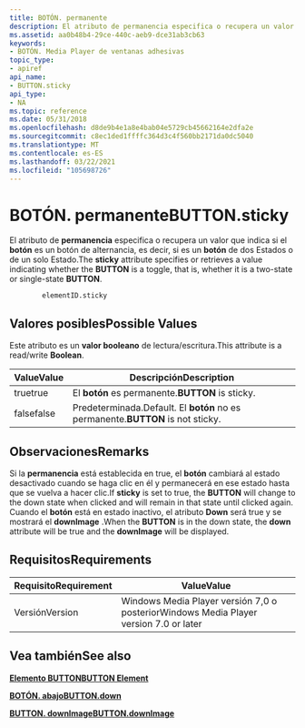 ```yaml
---
title: BOTÓN. permanente
description: El atributo de permanencia especifica o recupera un valor que indica si el botón es un botón de alternancia, es decir, si es un botón de dos Estados o de un solo Estado.
ms.assetid: aa0b48b4-29ce-440c-aeb9-dce31ab3cb63
keywords:
- BOTÓN. Media Player de ventanas adhesivas
topic_type:
- apiref
api_name:
- BUTTON.sticky
api_type:
- NA
ms.topic: reference
ms.date: 05/31/2018
ms.openlocfilehash: d8de9b4e1a8e4bab04e5729cb45662164e2dfa2e
ms.sourcegitcommit: c8ec1ded1ffffc364d3c4f560bb2171da0dc5040
ms.translationtype: MT
ms.contentlocale: es-ES
ms.lasthandoff: 03/22/2021
ms.locfileid: "105698726"
---
```

# <a name="buttonsticky"></a><span data-ttu-id="3b98d-104">BOTÓN. permanente</span><span class="sxs-lookup"><span data-stu-id="3b98d-104">BUTTON.sticky</span></span>

<span data-ttu-id="3b98d-105">El atributo de **permanencia** especifica o recupera un valor que indica si el **botón** es un botón de alternancia, es decir, si es un **botón** de dos Estados o de un solo Estado.</span><span class="sxs-lookup"><span data-stu-id="3b98d-105">The **sticky** attribute specifies or retrieves a value indicating whether the **BUTTON** is a toggle, that is, whether it is a two-state or single-state **BUTTON**.</span></span>

``` syntax
        elementID.sticky
```

## <a name="possible-values"></a><span data-ttu-id="3b98d-106">Valores posibles</span><span class="sxs-lookup"><span data-stu-id="3b98d-106">Possible Values</span></span>

<span data-ttu-id="3b98d-107">Este atributo es un **valor booleano** de lectura/escritura.</span><span class="sxs-lookup"><span data-stu-id="3b98d-107">This attribute is a read/write **Boolean**.</span></span>



| <span data-ttu-id="3b98d-108">Value</span><span class="sxs-lookup"><span data-stu-id="3b98d-108">Value</span></span> | <span data-ttu-id="3b98d-109">Descripción</span><span class="sxs-lookup"><span data-stu-id="3b98d-109">Description</span></span>                        |
|-------|------------------------------------|
| <span data-ttu-id="3b98d-110">true</span><span class="sxs-lookup"><span data-stu-id="3b98d-110">true</span></span>  | <span data-ttu-id="3b98d-111">El **botón** es permanente.</span><span class="sxs-lookup"><span data-stu-id="3b98d-111">**BUTTON** is sticky.</span></span>              |
| <span data-ttu-id="3b98d-112">false</span><span class="sxs-lookup"><span data-stu-id="3b98d-112">false</span></span> | <span data-ttu-id="3b98d-113">Predeterminada.</span><span class="sxs-lookup"><span data-stu-id="3b98d-113">Default.</span></span> <span data-ttu-id="3b98d-114">El **botón** no es permanente.</span><span class="sxs-lookup"><span data-stu-id="3b98d-114">**BUTTON** is not sticky.</span></span> |



 

## <a name="remarks"></a><span data-ttu-id="3b98d-115">Observaciones</span><span class="sxs-lookup"><span data-stu-id="3b98d-115">Remarks</span></span>

<span data-ttu-id="3b98d-116">Si la **permanencia** está establecida en true, el **botón** cambiará al estado desactivado cuando se haga clic en él y permanecerá en ese estado hasta que se vuelva a hacer clic.</span><span class="sxs-lookup"><span data-stu-id="3b98d-116">If **sticky** is set to true, the **BUTTON** will change to the down state when clicked and will remain in that state until clicked again.</span></span> <span data-ttu-id="3b98d-117">Cuando el **botón** está en estado inactivo, el atributo **Down** será true y se mostrará el **downImage** .</span><span class="sxs-lookup"><span data-stu-id="3b98d-117">When the **BUTTON** is in the down state, the **down** attribute will be true and the **downImage** will be displayed.</span></span>

## <a name="requirements"></a><span data-ttu-id="3b98d-118">Requisitos</span><span class="sxs-lookup"><span data-stu-id="3b98d-118">Requirements</span></span>



| <span data-ttu-id="3b98d-119">Requisito</span><span class="sxs-lookup"><span data-stu-id="3b98d-119">Requirement</span></span> | <span data-ttu-id="3b98d-120">Value</span><span class="sxs-lookup"><span data-stu-id="3b98d-120">Value</span></span> |
|--------------------|------------------------------------------------------|
| <span data-ttu-id="3b98d-121">Versión</span><span class="sxs-lookup"><span data-stu-id="3b98d-121">Version</span></span><br/> | <span data-ttu-id="3b98d-122">Windows Media Player versión 7,0 o posterior</span><span class="sxs-lookup"><span data-stu-id="3b98d-122">Windows Media Player version 7.0 or later</span></span><br/> |



## <a name="see-also"></a><span data-ttu-id="3b98d-123">Vea también</span><span class="sxs-lookup"><span data-stu-id="3b98d-123">See also</span></span>

<dl> <dt>

[<span data-ttu-id="3b98d-124">**Elemento BUTTON**</span><span class="sxs-lookup"><span data-stu-id="3b98d-124">**BUTTON Element**</span></span>](button-element.md)
</dt> <dt>

[<span data-ttu-id="3b98d-125">**BOTÓN. abajo**</span><span class="sxs-lookup"><span data-stu-id="3b98d-125">**BUTTON.down**</span></span>](button-down.md)
</dt> <dt>

[<span data-ttu-id="3b98d-126">**BUTTON. downImage**</span><span class="sxs-lookup"><span data-stu-id="3b98d-126">**BUTTON.downImage**</span></span>](button-downimage.md)
</dt> </dl>

 

 





